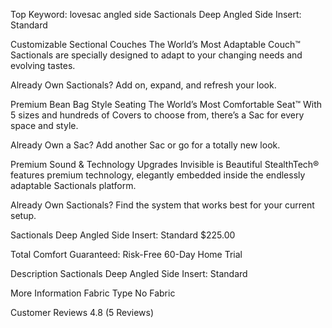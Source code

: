Top Keyword: lovesac angled side
Sactionals Deep Angled Side Insert: Standard

Customizable Sectional Couches
The World’s Most Adaptable Couch™
Sactionals are specially designed to adapt to your changing needs and evolving tastes.

Already Own Sactionals?
Add on, expand, and refresh your look.

Premium Bean Bag Style Seating
The World’s Most Comfortable Seat™
With 5 sizes and hundreds of Covers to choose from, there’s a Sac for every space and style.

Already Own a Sac?
Add another Sac or go for a totally new look.

Premium Sound & Technology Upgrades
Invisible is Beautiful
StealthTech® features premium technology, elegantly embedded inside the endlessly adaptable Sactionals platform.

Already Own Sactionals?
Find the system that works best for your current setup.

Sactionals Deep Angled Side Insert: Standard
$225.00

Total Comfort Guaranteed:
Risk-Free 60-Day Home Trial

Description
Sactionals Deep Angled Side Insert: Standard

More Information
Fabric Type
No Fabric

Customer Reviews
4.8
(5 Reviews)